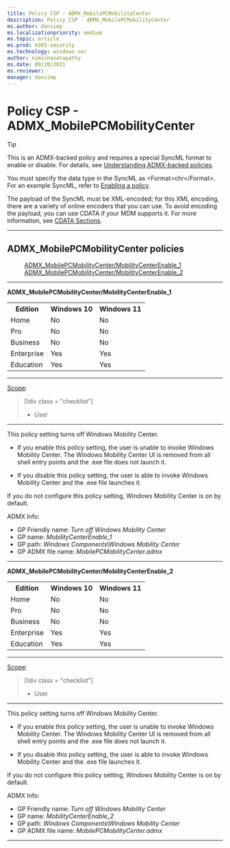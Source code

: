 ```yaml
---
title: Policy CSP - ADMX_MobilePCMobilityCenter
description: Policy CSP - ADMX_MobilePCMobilityCenter
ms.author: dansimp
ms.localizationpriority: medium
ms.topic: article
ms.prod: m365-security
ms.technology: windows-sec
author: nimishasatapathy
ms.date: 09/20/2021
ms.reviewer: 
manager: dansimp
---
```


# Policy CSP - ADMX_MobilePCMobilityCenter

> [!TIP]
> This is an ADMX-backed policy and requires a special SyncML format to enable or disable. For details, see [Understanding ADMX-backed policies](./understanding-admx-backed-policies.md).
> 
> You must specify the data type in the SyncML as &lt;Format&gt;chr&lt;/Format&gt;. For an example SyncML, refer to [Enabling a policy](./understanding-admx-backed-policies.md#enabling-a-policy).
> 
> The payload of the SyncML must be XML-encoded; for this XML encoding, there are a variety of online encoders that you can use. To avoid encoding the payload, you can use CDATA if your MDM supports it. For more information, see [CDATA Sections](http://www.w3.org/TR/REC-xml/#sec-cdata-sect).

<hr/>

<!--Policies-->
## ADMX_MobilePCMobilityCenter policies  

<dl>
  <dd>
    <a href="#admx-mobilepcmobilitycenter-mobilitycenterenable_1">ADMX_MobilePCMobilityCenter/MobilityCenterEnable_1</a>
  </dd>
  <dd>
    <a href="#admx-mobilepcmobilitycenter-mobilitycenterenable_2">ADMX_MobilePCMobilityCenter/MobilityCenterEnable_2</a>
  </dd>
</dl>


<hr/>

<!--Policy-->
<a href="" id="admx-mobilepcmobilitycenter-mobilitycenterenable_1"></a>**ADMX_MobilePCMobilityCenter/MobilityCenterEnable_1**  

<!--SupportedSKUs-->
<table>
<tr>
    <th>Edition</th>
    <th>Windows 10</th>
    <th>Windows 11</th>
</tr>
<tr>
    <td>Home</td>
    <td>No</td>
    <td>No</td>
</tr>
<tr>
    <td>Pro</td>
    <td>No</td>
    <td>No</td>
</tr>
<tr>
    <td>Business</td>
    <td>No</td>
    <td>No</td>
</tr>
<tr>
    <td>Enterprise</td>
    <td>Yes</td>
    <td>Yes</td>
</tr>
<tr>
    <td>Education</td>
    <td>Yes</td>
    <td>Yes</td>
</tr>
</table>

<!--/SupportedSKUs-->
<hr/>

<!--Scope-->
[Scope](./policy-configuration-service-provider.md#policy-scope):

> [!div class = "checklist"]
> * User

<hr/>

<!--/Scope-->
<!--Description-->
This policy setting turns off Windows Mobility Center.  
- If you enable this policy setting, the user is unable to invoke Windows Mobility Center. The Windows Mobility Center UI is removed from all shell entry points and the .exe file does not launch it.  

- If you disable this policy setting, the user is able to invoke Windows Mobility Center and the .exe file launches it.  

If you do not configure this policy setting, Windows Mobility Center is on by default.

<!--/Description-->


<!--ADMXBacked-->
ADMX Info:  
-   GP Friendly name: *Turn off Windows Mobility Center*
-   GP name: *MobilityCenterEnable_1*
-   GP path: *Windows Components\Windows Mobility Center*
-   GP ADMX file name: *MobilePCMobilityCenter.admx*

<!--/ADMXBacked-->
<!--/Policy-->
<hr/>

<!--Policy-->
<a href="" id="admx-mobilepcmobilitycenter-mobilitycenterenable_2"></a>**ADMX_MobilePCMobilityCenter/MobilityCenterEnable_2**  

<!--SupportedSKUs-->
<table>
<tr>
    <th>Edition</th>
    <th>Windows 10</th>
    <th>Windows 11</th>
</tr>
<tr>
    <td>Home</td>
    <td>No</td>
    <td>No</td>

</tr>
<tr>
    <td>Pro</td>
    <td>No</td>
    <td>No</td>
</tr>
<tr>
    <td>Business</td>
    <td>No</td>
    <td>No</td>
</tr>
<tr>
    <td>Enterprise</td>
    <td>Yes</td>
    <td>Yes</td>
</tr>
<tr>
    <td>Education</td>
    <td>Yes</td>
    <td>Yes</td>
</tr>
</table>

<!--/SupportedSKUs-->
<hr/>

<!--Scope-->
[Scope](./policy-configuration-service-provider.md#policy-scope):

> [!div class = "checklist"]
> * User

<hr/>

<!--/Scope-->
<!--Description-->
This policy setting turns off Windows Mobility Center.  
- If you enable this policy setting, the user is unable to invoke Windows Mobility Center. The Windows Mobility Center UI is removed from all shell entry points and the .exe file does not launch it.  

- If you disable this policy setting, the user is able to invoke Windows Mobility Center and the .exe file launches it.  

If you do not configure this policy setting, Windows Mobility Center is on by default.

<!--/Description-->


<!--ADMXBacked-->
ADMX Info:  
-   GP Friendly name: *Turn off Windows Mobility Center*
-   GP name: *MobilityCenterEnable_2*
-   GP path: *Windows Components\Windows Mobility Center*
-   GP ADMX file name: *MobilePCMobilityCenter.admx*
<!--/ADMXBacked-->
<!--/Policy-->
<hr/>

<!--/Policies-->

